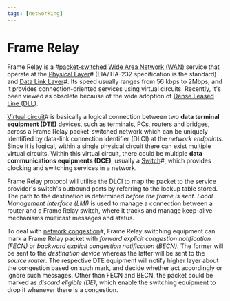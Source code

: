 ```yaml
---
tags: [networking]
---
```


# Frame Relay

Frame Relay is a #[packet-switched](202207150848.md)
[Wide Area Network (WAN)](202207150833.md) service that operate at the
[Physical Layer](202206131647.md)# (EIA/TIA-232 specification is the standard) and
[Data Link Layer](202206131651.md)#. Its speed usually ranges from 56 kbps to
2Mbps, and it provides connection-oriented services using virtual circuits.
Recently, it's been viewed as obsolete because of the wide adoption of
[Dense Leased Line (DLL)](202207150843.md).

[Virtual circuit](202208301234.md)# is basically a logical connection between two
**data terminal equipment (DTE)** devices, such as terminals, PCs, routers and
bridges, across a Frame Relay packet-switched network which can be uniquely
identified by data-link connection identifier (DLCI) at the *network endpoints*.
Since it is logical, within a single physical circuit there can exist multiple
virtual circuits. Within this virtual circuit, there could be multiple **data
communications equipments (DCE)**, usually a [Switch](202207051907.md)#, which
provides clocking and switching services in a network.

Frame Relay protocol will utilise the DLCI to map the packet to the service
provider's switch's outbound ports by referring to the lookup table stored. The
path to the destination is determined *before the frame is sent*. *Local
Management Interface (LMI)* is used to manage a connection between a router and
a Frame Relay switch, where it tracks and manage keep-alive mechanisms multicast
messages and status.

To deal with [network congestion](202209302043.md)#, Frame Relay switching
equipment can mark a Frame Relay packet with *forward explicit congestion
notification (FECN)* or *backward explicit congestion notification (BECN)*. The
former will be sent to the *destination device* whereas the latter will be sent
to the *source router*. The respective DTE equipment will notify higher layer
about the congestion based on such mark, and decide whether act accordingly or
ignore such messages. Other than FECN and BECN, the packet could be marked as
*discard eligible (DE)*, which enable the switching equipment to drop it
whenever there is a congestion.
